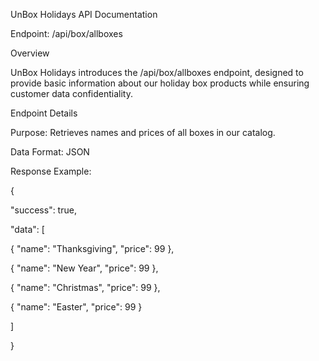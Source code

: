 UnBox Holidays API Documentation

Endpoint: /api/box/allboxes

Overview

UnBox Holidays introduces the /api/box/allboxes endpoint, designed to provide basic information about our holiday box products while ensuring customer data confidentiality.

Endpoint Details

Purpose: Retrieves names and prices of all boxes in our catalog.

Data Format: JSON

Response Example:

{

"success": true,

"data": [

{ "name": "Thanksgiving", "price": 99 },

{ "name": "New Year", "price": 99 },

{ "name": "Christmas", "price": 99 },

{ "name": "Easter", "price": 99 }

]

}
